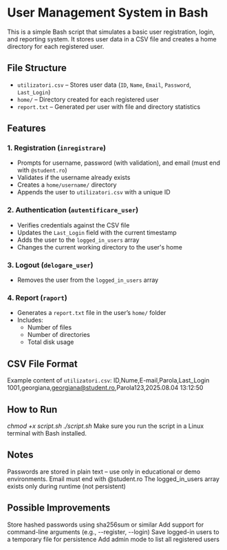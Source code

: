 # User Management System in Bash

This is a simple Bash script that simulates a basic user registration, login, and reporting system. It stores user data in a CSV file and creates a home directory for each registered user.

## File Structure

- `utilizatori.csv` – Stores user data (`ID`, `Name`, `Email`, `Password`, `Last_Login`)
- `home/` – Directory created for each registered user
- `report.txt` – Generated per user with file and directory statistics

## Features

### 1. Registration (`inregistrare`)
- Prompts for username, password (with validation), and email (must end with `@student.ro`)
- Validates if the username already exists
- Creates a `home/username/` directory
- Appends the user to `utilizatori.csv` with a unique ID

### 2. Authentication (`autentificare_user`)
- Verifies credentials against the CSV file
- Updates the `Last_Login` field with the current timestamp
- Adds the user to the `logged_in_users` array
- Changes the current working directory to the user's home

### 3. Logout (`delogare_user`)
- Removes the user from the `logged_in_users` array

### 4. Report (`raport`)
- Generates a `report.txt` file in the user’s `home/` folder
- Includes:
  - Number of files
  - Number of directories
  - Total disk usage

## CSV File Format

Example content of `utilizatori.csv`:
ID,Nume,E-mail,Parola,Last_Login
1001,georgiana,georgiana@student.ro,Parola123,2025.08.04 13:12:50

## How to Run
*chmod +x script.sh
./script.sh*
Make sure you run the script in a Linux terminal with Bash installed.

## Notes
Passwords are stored in plain text – use only in educational or demo environments.
Email must end with @student.ro
The logged_in_users array exists only during runtime (not persistent)

## Possible Improvements
Store hashed passwords using sha256sum or similar
Add support for command-line arguments (e.g., --register, --login)
Save logged-in users to a temporary file for persistence
Add admin mode to list all registered users
